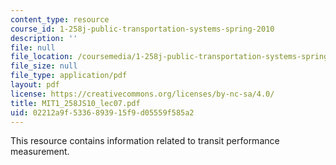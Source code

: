 ```yaml
---
content_type: resource
course_id: 1-258j-public-transportation-systems-spring-2010
description: ''
file: null
file_location: /coursemedia/1-258j-public-transportation-systems-spring-2010/02212a9f5336893915f9d05559f585a2_MIT1_258JS10_lec07.pdf
file_size: null
file_type: application/pdf
layout: pdf
license: https://creativecommons.org/licenses/by-nc-sa/4.0/
title: MIT1_258JS10_lec07.pdf
uid: 02212a9f-5336-8939-15f9-d05559f585a2
---
```

This resource contains information related to transit performance measurement. 